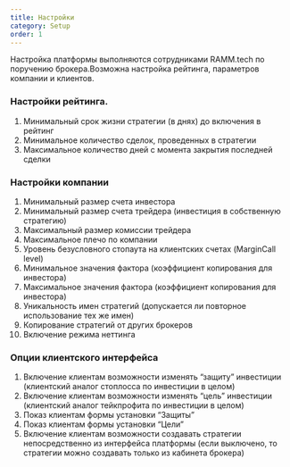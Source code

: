 ```yaml
---
title: Настройки
category: Setup
order: 1
---
```


Настройка платформы выполняются сотрудниками RAMM.tech по поручению брокера.Возможна настройка рейтинга, параметров компании и клиентов.

### Настройки рейтинга.

1. Минимальный срок жизни стратегии (в днях) до включения в рейтинг
2. Минимальное количество сделок, проведенных в стратегии
3. Максимальное количество дней с момента закрытия последней сделки

### Настройки компании

1. Минимальный размер счета инвестора
2. Минимальный размер счета трейдера (инвестиция в собственную стратегию)
3. Максимальный размер комиссии трейдера
4. Максимальное плечо по компании
5. Уровень безусловного стопаута на клиентских счетах (MarginCall level)
6. Минимальное значения фактора (коэффициент копирования для инвестора)
7. Максимальное значения фактора (коэффициент копирования для инвестора)
8. Уникальность имен стратегий (допускается ли повторное использование тех же имен)
9. Копирование стратегий от других брокеров
10. Включение режима неттинга&nbsp;

### Опции клиентского интерфейса

1. Включение клиентам возможности изменять “защиту” инвестиции (клиентский аналог стоплосса по инвестиции в целом)
2. Включение клиентам возможности изменять “цель” инвестиции (клиентский аналог тейкпрофита по инвестиции в целом)
3. Показ клиентам формы установки “Защиты”
4. Показ клиентам формы установки “Цели”
5. Включение клиентам возможности создавать стратегии непосредственно из интерфейса платформы (если выключено, то стратегии можно создавать только из кабинета брокера)